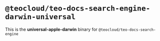 # `@teocloud/teo-docs-search-engine-darwin-universal`

This is the **universal-apple-darwin** binary for `@teocloud/teo-docs-search-engine`
